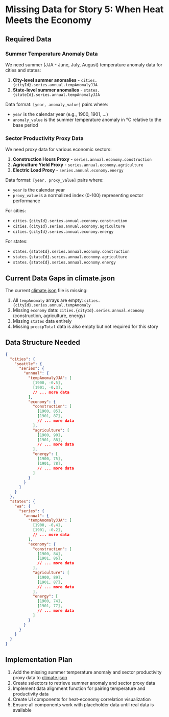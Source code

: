 # Missing Data for Story 5: When Heat Meets the Economy

## Required Data

### Summer Temperature Anomaly Data
We need summer (JJA - June, July, August) temperature anomaly data for cities and states:

1. **City-level summer anomalies** - `cities.{cityId}.series.annual.tempAnomalyJJA`
2. **State-level summer anomalies** - `states.{stateId}.series.annual.tempAnomalyJJA`

Data format: `[year, anomaly_value]` pairs where:
- `year` is the calendar year (e.g., 1900, 1901, ...)
- `anomaly_value` is the summer temperature anomaly in °C relative to the base period

### Sector Productivity Proxy Data
We need proxy data for various economic sectors:

1. **Construction Hours Proxy** - `series.annual.economy.construction`
2. **Agriculture Yield Proxy** - `series.annual.economy.agriculture`
3. **Electric Load Proxy** - `series.annual.economy.energy`

Data format: `[year, proxy_value]` pairs where:
- `year` is the calendar year
- `proxy_value` is a normalized index (0-100) representing sector performance

For cities:
- `cities.{cityId}.series.annual.economy.construction`
- `cities.{cityId}.series.annual.economy.agriculture`
- `cities.{cityId}.series.annual.economy.energy`

For states:
- `states.{stateId}.series.annual.economy.construction`
- `states.{stateId}.series.annual.economy.agriculture`
- `states.{stateId}.series.annual.economy.energy`

## Current Data Gaps in climate.json

The current [climate.json](file:///Users/bftclb/dyad-apps/census3/next-frontend/public/climate/climate.json) file is missing:

1. All `tempAnomaly` arrays are empty: `cities.{cityId}.series.annual.tempAnomaly`
2. Missing `economy` data: `cities.{cityId}.series.annual.economy` (construction, agriculture, energy)
3. Missing `states` data entirely
4. Missing `precipTotal` data is also empty but not required for this story

## Data Structure Needed

```json
{
  "cities": {
    "seattle": {
      "series": {
        "annual": {
          "tempAnomalyJJA": [
            [1900, -0.5],
            [1901, -0.3],
            // ... more data
          ],
          "economy": {
            "construction": [
              [1900, 85],
              [1901, 87],
              // ... more data
            ],
            "agriculture": [
              [1900, 90],
              [1901, 88],
              // ... more data
            ],
            "energy": [
              [1900, 75],
              [1901, 78],
              // ... more data
            ]
          }
        }
      }
    }
  },
  "states": {
    "wa": {
      "series": {
        "annual": {
          "tempAnomalyJJA": [
            [1900, -0.4],
            [1901, -0.2],
            // ... more data
          ],
          "economy": {
            "construction": [
              [1900, 84],
              [1901, 86],
              // ... more data
            ],
            "agriculture": [
              [1900, 89],
              [1901, 87],
              // ... more data
            ],
            "energy": [
              [1900, 74],
              [1901, 77],
              // ... more data
            ]
          }
        }
      }
    }
  }
}
```

## Implementation Plan

1. Add the missing summer temperature anomaly and sector productivity proxy data to [climate.json](file:///Users/bftclb/dyad-apps/census3/next-frontend/public/climate/climate.json)
2. Create selectors to retrieve summer anomaly and sector proxy data
3. Implement data alignment function for pairing temperature and productivity data
4. Create UI components for heat-economy correlation visualization
5. Ensure all components work with placeholder data until real data is available